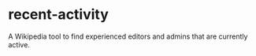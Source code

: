 # recent-activity
A Wikipedia tool to find experienced editors and admins that are currently active.
